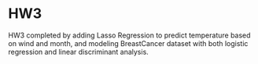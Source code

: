 # HW3
HW3 completed by adding Lasso Regression to predict temperature based on wind and month, and modeling BreastCancer dataset with both logistic regression and linear discriminant analysis.